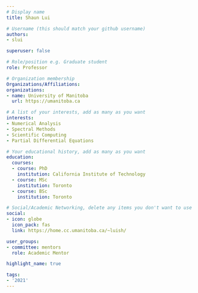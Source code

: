 ```yaml
---
# Display name
title: Shaun Lui

# Username (this should match your github username)
authors:
- slui

superuser: false

# Role/position e.g. Graduate student
role: Professor

# Organization membership
Organizations/Affiliations:
organizations:
- name: University of Manitoba
  url: https://umanitoba.ca

# A list of your interests, add as many as you want
interests:
- Numerical Analysis
- Spectral Methods
- Scientific Computing
- Partial Differential Equations

# Your educational history, add as many as you want
education:
  courses:
  - course: PhD
    institution: California Institute of Technology
  - course: MSc
    institution: Toronto
  - course: BSc
    institution: Toronto

# Social/Academic Networking, delete any items you don't want to use
social:
- icon: globe
  icon_pack: fas
  link: https://home.cc.umanitoba.ca/~luish/

user_groups:
- committee: mentors
  role: Academic Mentor

highlight_name: true

tags:
- '2021'
---
```

